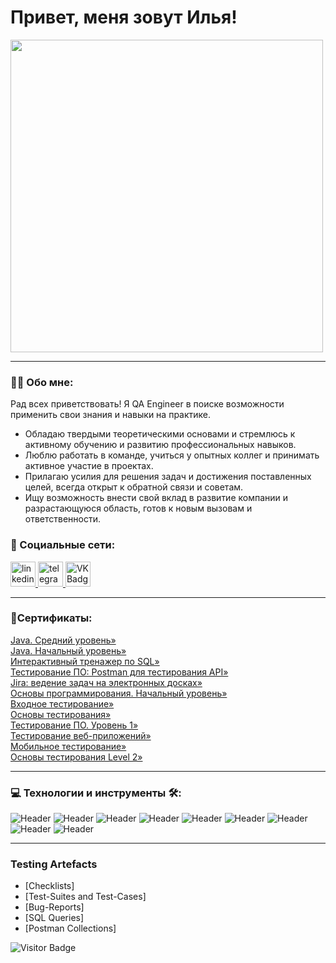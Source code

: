 
# Привет, меня зовут Илья!
<img src="https://media.giphy.com/media/WUlplcMpOCEmTGBtBW/giphy.gif" width="500px">

---

### :man_technologist: Обо мне:

Рад всех приветствовать!
Я QA Engineer в поиске возможности применить свои знания и навыки на практике. 
- Обладаю твердыми теоретическими основами и стремлюсь к активному обучению и развитию профессиональных навыков. 
- Люблю работать в команде, учиться у опытных коллег и принимать активное участие в проектах. 
- Прилагаю усилия для решения задач и достижения поставленных целей, всегда открыт к обратной связи и советам.
- Ищу возможность внести свой вклад в развитие компании и разрастающуюся область, готов к новым вызовам и ответственности.

### 🤝 Социальные сети:

  <div id="badges">
    <a href="https://www.linkedin.com/in/ilia-kutergin-08aa48283/" target="_blank">
      <img src="https://cdn-icons-png.flaticon.com/512/2504/2504799.png" width="40" height="40" alt="linkedin" />
    </a>
    <a href="https://t.me/CaP_iLia" target="_blank">
      <img src="https://cdn-icons-png.flaticon.com/512/2111/2111646.png" width="40" height="40" alt="telegram group" />
    </a>
    <!--<a href="https://www.youtube.com/channel/UCbORpXVw1JNc0JYFSUqLWXA" target="_blank">
      <img src="https://cdn-icons-png.flaticon.com/512/3670/3670147.png" width="40" height="40" alt="Youtube"/>
    </a> -->
    <a href="https://vk.com/kutergin99" target="_blank">
      <img src="https://cdn-icons-png.flaticon.com/512/145/145813.png" width="40" height="40" alt="VK Badge"/>
    </a>
    <!-- <a href="https://dzen.ru/tehnomaniak" target="_blank">
      <img src="https://upload.wikimedia.org/wikipedia/commons/thumb/a/ab/Yandex_Zen_logo_icon.svg/1024px-Yandex_Zen_logo_icon.svg.png" width="40" height="40" alt="Zen Badge"/>
    </a> -->
  </div>
  
---

###  🧾Сертификаты:

<div>
<a href="https://gb.ru/certificates/2664251" target="_blank">
Java. Средний уровень»
  </a>
<div>
<a href="https://gb.ru/certificates/2662823" target="_blank">
Java. Начальный уровень»
  </a>
<div>
<a href="https://stepik.org/cert/2343647" target="_blank">
Интерактивный тренажер по SQL»
  </a>
<div>
<a href="https://stepik.org/cert/2346526
" target="_blank">
Тестирование ПО: Postman для тестирования API»
  </a>
<div>
<a href="https://stepik.org/cert/2347707" target="_blank">
Jira: ведение задач на электронных досках»
  </a>
<div>
<a href="https://gb.ru/certificates/2465108" target="_blank">
Основы программирования. Начальный уровень»
  </a>
<div>
 <a href="https://gb.ru/certificates/2454304" target="_blank">
Входное тестирование»
  </a>
<div>
 <a href="https://gb.ru/certificates/2467550" target="_blank">
Основы тестирования»
  </a>
 <div>
 <a href="https://gb.ru/certificates/2475100" target="_blank">
Тестирование ПО. Уровень 1»
  </a>
 <div>
 <a href="https://gb.ru/certificates/2482201" target="_blank">
 Тестирование веб-приложений»
  </a>
 <div>
 <a href="https://gb.ru/certificates/2483436" target="_blank">
 Мобильное тестирование»
  </a>
 <div>
 <a href="https://gb.ru/certificates/2483549" target="_blank">
  Основы тестирования Level 2»
  </a>
   
---

### 💻 Технологии и инструменты 🛠:
![Header](https://img.shields.io/badge/JIRA-black?logo=JIRA&logoColor=blue)
![Header](https://img.shields.io/badge/POSTMAN-black?style=wite&logo=POSTMAN&logoColor=wite)
![Header](https://img.shields.io/badge/GitHub-black?logo=github&logoColor=wite)
![Header](https://img.shields.io/badge/MySQL-black?logo=MySQL&logoColor=wite)
![Header](https://img.shields.io/badge/DEVTOOLS-black?style=wite&logo=devtools&logoColor=orange)
![Header](https://img.shields.io/badge/ANDROIDSTUDIO-black?style=wite&logo=ANDROIDSTUDIO&logoColor=3ad07d)
![Header](https://img.shields.io/badge/GitKraken-black?style=wite&logo=GitKraken&logoColor=3ad07d)
![Header](https://img.shields.io/badge/REST%20API-black?logo=REST%20API&logoColor=3ad07d)
![Header](https://img.shields.io/badge/java-black?logo=java&logoColor=3ad07d)

---

### Testing Artefacts

- [Checklists]
- [Test-Suites and Test-Cases]
- [Bug-Reports]
- [SQL Queries]
- [Postman Collections]

![Visitor Badge](https://visitor-badge.laobi.icu/badge?page_id=QaIliapro)
